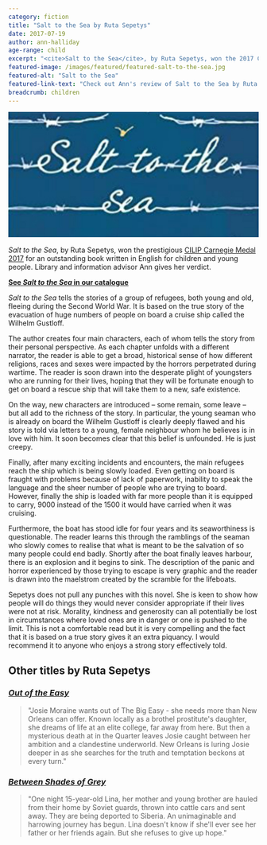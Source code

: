 ```yaml
---
category: fiction
title: "Salt to the Sea by Ruta Sepetys"
date: 2017-07-19
author: ann-halliday
age-range: child
excerpt: "<cite>Salt to the Sea</cite>, by Ruta Sepetys, won the 2017 Carnegie Medal. Library and information advisor Ann gives her verdict."
featured-image: /images/featured/featured-salt-to-the-sea.jpg
featured-alt: "Salt to the Sea"
featured-link-text: "Check out Ann's review of Salt to the Sea by Ruta Sepetys."
breadcrumb: children
---
```


![Salt to the Sea](/images/featured/featured-salt-to-the-sea.jpg)

<cite>Salt to the Sea</cite>, by Ruta Sepetys, won the prestigious [CILIP Carnegie Medal 2017](/parents-carers-and-children/children/carnegie-longlist-2017/) for an outstanding book written in English for children and young people. Library and information advisor Ann gives her verdict.

**[See <cite>Salt to the Sea</cite> in our catalogue](https://suffolk.spydus.co.uk/cgi-bin/spydus.exe/ENQ/OPAC/BIBENQ?BRN=1895347)**

<cite>Salt to the Sea</cite> tells the stories of a group of refugees, both young and old, fleeing during the Second World War. It is based on the true story of the evacuation of huge numbers of people on board a cruise ship called the Wilhelm Gustloff.

The author creates four main characters, each of whom tells the story from their personal perspective. As each chapter unfolds with a different narrator, the reader is able to get a broad, historical sense of how different religions, races and sexes were impacted by the horrors perpetrated during wartime. The reader is soon drawn into the desperate plight of youngsters who are running for their lives, hoping that they will be fortunate enough to get on board a rescue ship that will take them to a new, safe existence.

On the way, new characters are introduced – some remain, some leave – but all add to the richness of the story. In particular, the young seaman who is already on board the Wilhelm Gustloff is clearly deeply flawed and his story is told via letters to a young, female neighbour whom he believes is in love with him. It soon becomes clear that this belief is unfounded. He is just creepy.

Finally, after many exciting incidents and encounters, the main refugees reach the ship which is being slowly loaded. Even getting on board is fraught with problems because of lack of paperwork, inability to speak the language and the sheer number of people who are trying to board. However, finally the ship is loaded with far more people than it is equipped to carry, 9000 instead of the 1500 it would have carried when it was cruising.

Furthermore, the boat has stood idle for four years and its seaworthiness is questionable. The reader learns this through the ramblings of the seaman who slowly comes to realise that what is meant to be the salvation of so many people could end badly. Shortly after the boat finally leaves harbour, there is an explosion and it begins to sink. The description of the panic and horror experienced by those trying to escape is very graphic and the reader is drawn into the maelstrom created by the scramble for the lifeboats.

Sepetys does not pull any punches with this novel. She is keen to show how people will do things they would never consider appropriate if their lives were not at risk. Morality, kindness and generosity can all potentially be lost in circumstances where loved ones are in danger or one is pushed to the limit. This is not a comfortable read but it is very compelling and the fact that it is based on a true story gives it an extra piquancy. I would recommend it to anyone who enjoys a strong story effectively told.

## Other titles by Ruta Sepetys

### [<cite>Out of the Easy</cite>](https://suffolk.spydus.co.uk/cgi-bin/spydus.exe/ENQ/OPAC/BIBENQ?BRN=1321014)

> "Josie Moraine wants out of The Big Easy - she needs more than New Orleans can offer. Known locally as a brothel prostitute's daughter, she dreams of life at an elite college, far away from here. But then a mysterious death at in the Quarter leaves Josie caught between her ambition and a clandestine underworld. New Orleans is luring Josie deeper in as she searches for the truth and temptation beckons at every turn."

### [<cite>Between Shades of Grey</cite>](https://suffolk.spydus.co.uk/cgi-bin/spydus.exe/ENQ/OPAC/BIBENQ?BRN=287234)

> "One night 15-year-old Lina, her mother and young brother are hauled from their home by Soviet guards, thrown into cattle cars and sent away. They are being deported to Siberia. An unimaginable and harrowing journey has begun. Lina doesn't know if she'll ever see her father or her friends again. But she refuses to give up hope."

